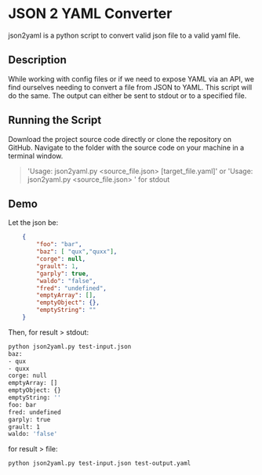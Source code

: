 JSON 2 YAML Converter
========================

json2yaml is a python script to convert valid json file to a valid yaml file.

Description
-----------
While working with config files or if we need to expose YAML via an API, we find ourselves needing to convert a file from JSON to YAML. This script will do the same. The output can either be sent to stdout or to a specified file.

Running the Script
--------------------
Download the project source code directly or clone the repository on GitHub.  Navigate to the folder with the source code on your machine in a terminal window.
>  'Usage: json2yaml.py <source_file.json> [target_file.yaml]'
or
>  'Usage: json2yaml.py <source_file.json> ' for stdout

Demo
------
Let the json be:
```json
	{
		"foo": "bar",
		"baz": [ "qux","quxx"],
		"corge": null,
		"grault": 1,
		"garply": true,
		"waldo": "false",
		"fred": "undefined",
		"emptyArray": [],
		"emptyObject": {},
		"emptyString": ""
	}
```
Then, for result > stdout:
```sh
python json2yaml.py test-input.json
baz:
- qux
- quxx
corge: null
emptyArray: []
emptyObject: {}
emptyString: ''
foo: bar
fred: undefined
garply: true
grault: 1
waldo: 'false'
```
for result > file:
```sh
python json2yaml.py test-input.json test-output.yaml
```
